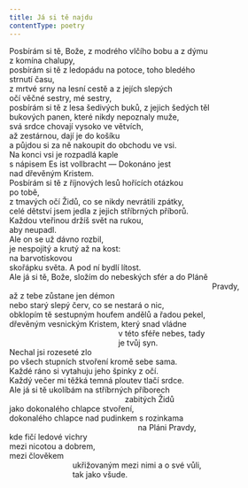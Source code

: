 ```yaml
---
title: Já si tě najdu
contentType: poetry
---
```


Posbírám si tě, Bože, z modrého vlčího bobu a z dýmu  
z komína chalupy,  
posbírám si tě z ledopádu na potoce, toho bledého  
strnutí času,  
z mrtvé srny na lesní cestě a z jejích slepých  
očí věčné sestry, mé sestry,  
posbírám si tě z lesa šedivých buků, z jejich šedých těl  
bukových panen, které nikdy nepoznaly muže,  
svá srdce chovají vysoko ve větvích,  
až zestárnou, dají je do košíku  
a půjdou si za ně nakoupit do obchodu ve vsi.  
Na konci vsi je rozpadlá kaple  
s nápisem Es ist vollbracht — Dokonáno jest  
nad dřevěným Kristem.  
Posbírám si tě z říjnových lesů hořících otázkou  
po tobě,  
z tmavých očí Židů, co se nikdy nevrátili zpátky,  
celé dětství jsem jedla z jejich stříbrných příborů.  
Každou vteřinou držíš svět na rukou,  
aby neupadl.  
Ale on se už dávno rozbil,  
je nespojitý a krutý až na kost:  
na barvotiskovou  
skořápku světa. A pod ní bydlí lítost.  
Ale já si tě, Bože, složím do nebeských sfér a do Pláně  
                                                                                             Pravdy,  
až z tebe zůstane jen démon  
nebo starý slepý červ, co se nestará o nic,  
obklopím tě sestupným houfem andělů a řadou pekel,  
dřevěným vesnickým Kristem, který snad vládne  
                                                  v této sféře nebes, tady  
                                                  je tvůj syn.  
Nechal jsi rozeseté zlo  
po všech stupních stvoření kromě sebe sama.  
Každé ráno si vytahuju jeho špinky z očí.  
Každý večer mi těžká temná ploutev tlačí srdce.  
Ale já si tě ukolíbám na stříbrných příborech  
                                                     zabitých Židů  
jako dokonalého chlapce stvoření,  
dokonalého chlapce nad pudinkem s rozinkama  
                                                           na Pláni Pravdy,  
kde fičí ledové vichry  
mezi nicotou a dobrem,  
mezi člověkem  
                             ukřižovaným mezi nimi a o své vůli,  
                             tak jako všude.
